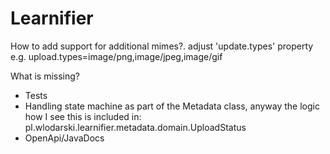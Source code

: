 # Learnifier

How to add support for additional mimes?. adjust 'update.types' property
e.g.
upload.types=image/png,image/jpeg,image/gif

What is missing?
- Tests
- Handling state machine as part of the Metadata class, anyway the logic how I see this is included in: pl.wlodarski.learnifier.metadata.domain.UploadStatus
- OpenApi/JavaDocs
